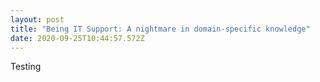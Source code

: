 ```yaml
---
layout: post
title: "Being IT Support: A nightmare in domain-specific knowledge"
date: 2020-09-25T10:44:57.572Z
---
```

Testing